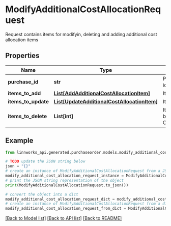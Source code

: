 # ModifyAdditionalCostAllocationRequest

Request contains items for modifyin, deleting and adding additional cost allocation items

## Properties

Name | Type | Description | Notes
------------ | ------------- | ------------- | -------------
**purchase_id** | **str** | Purchase order id | [optional] 
**items_to_add** | [**List[AddAdditionalCostAllocationItem]**](AddAdditionalCostAllocationItem.md) | Items to add | [optional] 
**items_to_update** | [**List[UpdateAdditionalCostAllocationItem]**](UpdateAdditionalCostAllocationItem.md) | Items to update | [optional] 
**items_to_delete** | **List[int]** | Items to delete by CostAllocationId | [optional] 

## Example

```python
from linnworks_api.generated.purchaseorder.models.modify_additional_cost_allocation_request import ModifyAdditionalCostAllocationRequest

# TODO update the JSON string below
json = "{}"
# create an instance of ModifyAdditionalCostAllocationRequest from a JSON string
modify_additional_cost_allocation_request_instance = ModifyAdditionalCostAllocationRequest.from_json(json)
# print the JSON string representation of the object
print(ModifyAdditionalCostAllocationRequest.to_json())

# convert the object into a dict
modify_additional_cost_allocation_request_dict = modify_additional_cost_allocation_request_instance.to_dict()
# create an instance of ModifyAdditionalCostAllocationRequest from a dict
modify_additional_cost_allocation_request_from_dict = ModifyAdditionalCostAllocationRequest.from_dict(modify_additional_cost_allocation_request_dict)
```
[[Back to Model list]](../README.md#documentation-for-models) [[Back to API list]](../README.md#documentation-for-api-endpoints) [[Back to README]](../README.md)


